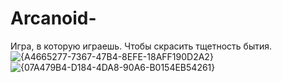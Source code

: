 # Arcanoid-
Игра, в которую играешь. Чтобы скрасить тщетность бытия.
![{A4665277-7367-47B4-8EFE-18AFF190D2A2}](https://github.com/user-attachments/assets/caa92627-0b01-4b0d-aa5b-fae6994847fe)
![{07A479B4-D184-4DA8-90A6-B0154EB54261}](https://github.com/user-attachments/assets/ffd4e9cd-a543-4c2d-ab7f-a4f880206490)

